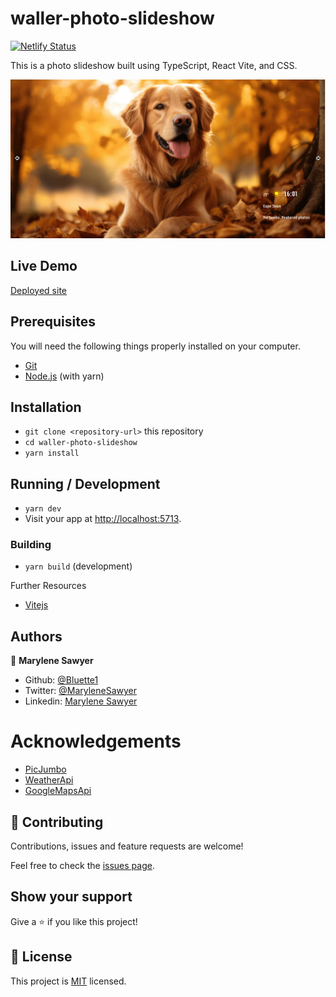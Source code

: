 # waller-photo-slideshow
[![Netlify Status](https://api.netlify.com/api/v1/badges/40117370-799b-40ef-9c1c-a6895247310c/deploy-status)](https://app.netlify.com/sites/waller-photo-slideshow/deploys)


This is a photo slideshow built using TypeScript, React Vite, and CSS.

![Demo picture](./src/assets/images/screenshot.png)

## Live Demo

[Deployed site](https://waller-photo-slideshow.netlify.app/)


## Prerequisites

You will need the following things properly installed on your computer.

* [Git](https://git-scm.com/)
* [Node.js](https://nodejs.org/) (with yarn)


## Installation

* `git clone <repository-url>` this repository
* `cd waller-photo-slideshow`
* `yarn install`

## Running / Development

* `yarn dev`
* Visit your app at [http://localhost:5713](http://localhost:5713).


### Building

* `yarn build` (development)

Further Resources
- [Vitejs](https://vitejs.dev/guide/)

## Authors

👤 **Marylene Sawyer**
- Github: [@Bluette1](https://github.com/Bluette1)
- Twitter: [@MaryleneSawyer](https://twitter.com/MaryleneSawyer)
- Linkedin: [Marylene Sawyer](https://www.linkedin.com/in/marylene-sawyer)


# Acknowledgements
- [PicJumbo](https://picjumbo.com/)
- [WeatherApi](https://www.weatherapi.com/)
- [GoogleMapsApi](https://developers.google.com/maps)


## 🤝 Contributing

Contributions, issues and feature requests are welcome!

Feel free to check the [issues page](https://github.com/Bluette1/waller-photo-slideshow/issues).

## Show your support

Give a ⭐️ if you like this project!

## 📝 License

This project is [MIT](https://opensource.org/licenses/MIT) licensed.
